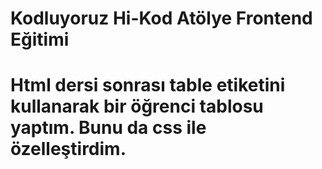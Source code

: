 # Kodluyoruz Hi-Kod Atölye Frontend Eğitimi
# Html dersi sonrası table etiketini kullanarak bir öğrenci tablosu yaptım. Bunu da css ile özelleştirdim.
